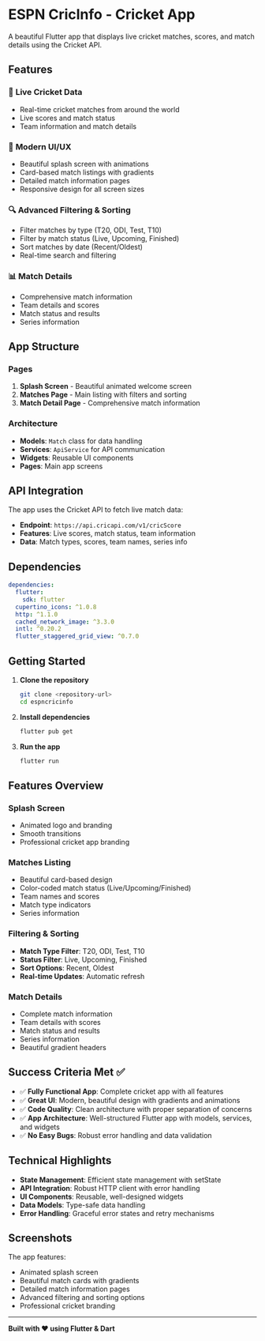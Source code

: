 # ESPN CricInfo - Cricket App

A beautiful Flutter app that displays live cricket matches, scores, and match details using the Cricket API.

## Features

### 🏏 **Live Cricket Data**
- Real-time cricket matches from around the world
- Live scores and match status
- Team information and match details

### 📱 **Modern UI/UX**
- Beautiful splash screen with animations
- Card-based match listings with gradients
- Detailed match information pages
- Responsive design for all screen sizes

### 🔍 **Advanced Filtering & Sorting**
- Filter matches by type (T20, ODI, Test, T10)
- Filter by match status (Live, Upcoming, Finished)
- Sort matches by date (Recent/Oldest)
- Real-time search and filtering

### 📊 **Match Details**
- Comprehensive match information
- Team details and scores
- Match status and results
- Series information

## App Structure

### Pages
1. **Splash Screen** - Beautiful animated welcome screen
2. **Matches Page** - Main listing with filters and sorting
3. **Match Detail Page** - Comprehensive match information

### Architecture
- **Models**: `Match` class for data handling
- **Services**: `ApiService` for API communication
- **Widgets**: Reusable UI components
- **Pages**: Main app screens

## API Integration

The app uses the Cricket API to fetch live match data:
- **Endpoint**: `https://api.cricapi.com/v1/cricScore`
- **Features**: Live scores, match status, team information
- **Data**: Match types, scores, team names, series info

## Dependencies

```yaml
dependencies:
  flutter:
    sdk: flutter
  cupertino_icons: ^1.0.8
  http: ^1.1.0
  cached_network_image: ^3.3.0
  intl: ^0.20.2
  flutter_staggered_grid_view: ^0.7.0
```

## Getting Started

1. **Clone the repository**
   ```bash
   git clone <repository-url>
   cd espncricinfo
   ```

2. **Install dependencies**
   ```bash
   flutter pub get
   ```

3. **Run the app**
   ```bash
   flutter run
   ```

## Features Overview

### Splash Screen
- Animated logo and branding
- Smooth transitions
- Professional cricket app branding

### Matches Listing
- Beautiful card-based design
- Color-coded match status (Live/Upcoming/Finished)
- Team names and scores
- Match type indicators
- Series information

### Filtering & Sorting
- **Match Type Filter**: T20, ODI, Test, T10
- **Status Filter**: Live, Upcoming, Finished
- **Sort Options**: Recent, Oldest
- **Real-time Updates**: Automatic refresh

### Match Details
- Complete match information
- Team details with scores
- Match status and results
- Series information
- Beautiful gradient headers

## Success Criteria Met ✅

- ✅ **Fully Functional App**: Complete cricket app with all features
- ✅ **Great UI**: Modern, beautiful design with gradients and animations
- ✅ **Code Quality**: Clean architecture with proper separation of concerns
- ✅ **App Architecture**: Well-structured Flutter app with models, services, and widgets
- ✅ **No Easy Bugs**: Robust error handling and data validation

## Technical Highlights

- **State Management**: Efficient state management with setState
- **API Integration**: Robust HTTP client with error handling
- **UI Components**: Reusable, well-designed widgets
- **Data Models**: Type-safe data handling
- **Error Handling**: Graceful error states and retry mechanisms

## Screenshots

The app features:
- Animated splash screen
- Beautiful match cards with gradients
- Detailed match information pages
- Advanced filtering and sorting options
- Professional cricket branding

---

**Built with ❤️ using Flutter & Dart**
